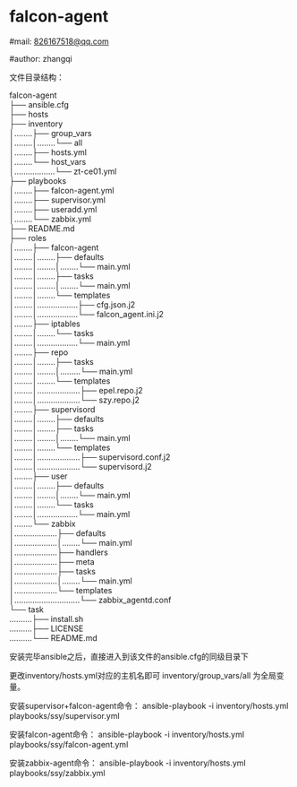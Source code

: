 # falcon-agent

#mail: 826167518@qq.com

#author: zhangqi

文件目录结构：

falcon-agent <br />
├── ansible.cfg <br />
├── hosts<br />
├── inventory<br />
│........├── group_vars<br />
│........│........└── all<br />
│........├── hosts.yml<br />
│........└── host_vars<br />
│..................└── zt-ce01.yml<br />
├── playbooks<br />
│........├── falcon-agent.yml<br />
│........├── supervisor.yml<br />
│........├── useradd.yml<br />
│........└── zabbix.yml<br />
├── README.md<br />
├── roles<br />
│........├── falcon-agent<br />
│........│........├── defaults<br />
│........│........│........└── main.yml<br />
│........│........├── tasks<br />
│........│........│........└── main.yml<br />
│........│........└── templates<br />
│........│..................├── cfg.json.j2<br />
│........│..................└── falcon_agent.ini.j2<br />
│........├── iptables<br />
│........│........└── tasks<br />
│........│..................└── main.yml<br />
│........├── repo<br />
│........│........├── tasks<br />
│........│........│.........└── main.yml<br />
│........│........└── templates<br />
│........│...................├── epel.repo.j2<br />
│........│...................└── szy.repo.j2<br />
│........├── supervisord<br />
│........│........├── defaults<br />
│........│........├── tasks<br />
│........│........│........└── main.yml<br />
│........│........└── templates<br />
│........│...................├── supervisord.conf.j2<br />
│........│...................└── supervisord.j2<br />
│........├── user<br />
│........│........├── defaults<br />
│........│........│........└── main.yml<br />
│........│........└── tasks<br />
│........│..................└── main.yml<br />
│........└── zabbix<br />
│...................├── defaults<br />
│...................│........└── main.yml<br />
│...................├── handlers<br />
│...................├── meta<br />
│...................├── tasks<br />
│...................│........└── main.yml<br />
│...................└── templates<br />
│.............................└── zabbix_agentd.conf<br />
└── task<br />
..........├── install.sh<br />
..........├── LICENSE<br />
..........└── README.md<br />


安装完毕ansible之后，直接进入到该文件的ansible.cfg的同级目录下

更改inventory/hosts.yml对应的主机名即可
inventory/group_vars/all 为全局变量。

安装supervisor+falcon-agent命令：
ansible-playbook -i inventory/hosts.yml playbooks/ssy/supervisor.yml 

安装falcon-agent命令：
ansible-playbook -i inventory/hosts.yml playbooks/ssy/falcon-agent.yml

安装zabbix-agent命令：
ansible-playbook -i inventory/hosts.yml playbooks/ssy/zabbix.yml
